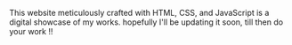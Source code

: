 This website meticulously crafted with HTML, CSS, and JavaScript is a digital showcase of my works. 
hopefully I'll be updating it soon, till then do your work !!
